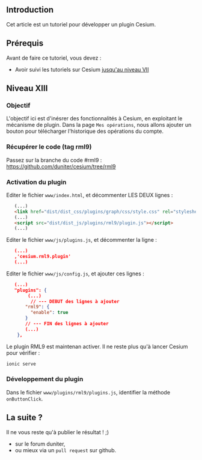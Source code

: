 ## Introduction

Cet article est un tutoriel pour développer un plugin Cesium.

## Prérequis

Avant de faire ce tutoriel, vous devez : 
 
 - Avoir suivi les tutoriels sur Cesium [jusqu'au niveau VII](./development_tutorial-02.md)

## Niveau XIII

### Objectif

L'objectif ici est d'inésrer des fonctionnalités à Cesium, en exploitant le mécanisme de plugin.
Dans la page `Mes opérations`, nous allons ajouter un bouton pour télécharger l'historique des opérations du compte. 

### Récupérer le code (tag rml9)

Passez sur la branche du code #rml9  : https://github.com/duniter/cesium/tree/rml9


### Activation du plugin 

Editer le fichier `www/index.html`, et décommenter LES DEUX lignes : 
```html
   (...)
   <link href="dist/dist_css/plugins/graph/css/style.css" rel="stylesheet">
   (...)
   <script src="dist/dist_js/plugins/rml9/plugin.js"></script>
   (...)
```

Editer le fichier `www/js/plugins.js`, et décommenter la ligne : 
```json
   (...)
   ,'cesium.rml9.plugin'
   (...)
```

Editer le fichier `www/js/config.js`, et ajouter ces lignes : 
```json
   (...)
   "plugins": {
   		(...)
   		 // --- DEBUT des lignes à ajouter
       "rml9": {   
         "enable": true
       }
       // --- FIN des lignes à ajouter
       (...)
   	},
```

Le plugin RML9 est maintenan activer. Il ne reste plus qu'à lancer Cesium pour vérifier :
```bash
ionic serve
```

### Développement du plugin 

Dans le fichier  `www/plugins/rml9/plugins.js`, identifier la méthode `onButtonClick`. 




## La suite ?

Il ne vous reste qu'à publier le résultat ! ;) 

- sur le forum duniter,
- ou mieux via un `pull request` sur github.